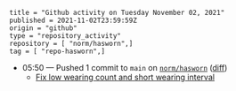 ```
title = "Github activity on Tuesday November 02, 2021"
published = 2021-11-02T23:59:59Z
origin = "github"
type = "repository_activity"
repository = [ "norm/hasworn",]
tag = [ "repo-hasworn",]
```

* 05:50 — Pushed 1 commit to `main` on [`norm/hasworn`](https://github.com/norm/hasworn) ([diff](https://github.com/norm/hasworn/compare/c66b7a829ae817bd0e4ccfff8f8f43976dfa6c68..cb6e1197212cf50d189ea96633556c893ffa6858))
  * [Fix low wearing count and short wearing interval](https://github.com/norm/hasworn/commit/cb6e1197212cf50d189ea96633556c893ffa6858)
